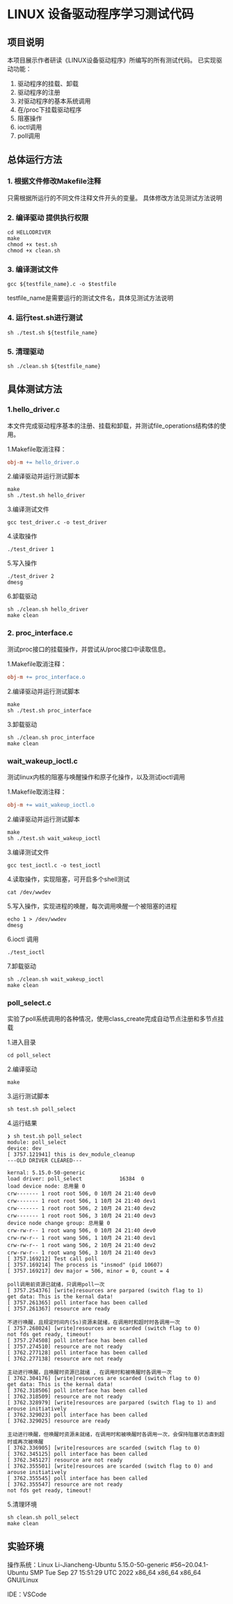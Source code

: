 # LINUX 设备驱动程序学习测试代码

## 项目说明

本项目展示作者研读《LINUX设备驱动程序》所编写的所有测试代码。
已实现驱动功能：

1. 驱动程序的挂载、卸载
2. 驱动程序的注册
3. 对驱动程序的基本系统调用
4. 在/proc下挂载驱动程序
5. 阻塞操作
6. ioctl调用
7. poll调用

## 总体运行方法

### 1. 根据文件修改Makefile注释

只需根据所运行的不同文件注释文件开头的变量。
具体修改方法见测试方法说明

### 2. 编译驱动 提供执行权限

```shell
cd HELLODRIVER
make
chmod +x test.sh
chmod +x clean.sh
```

### 3. 编译测试文件

```shell
gcc ${testfile_name}.c -o $testfile
```

testfile_name是需要运行的测试文件名，具体见测试方法说明

### 4. 运行test.sh进行测试

```shell
sh ./test.sh ${testfile_name}
```

### 5. 清理驱动

```shell
sh ./clean.sh ${testfile_name}
```

## 具体测试方法

### 1.hello_driver.c

本文件完成驱动程序基本的注册、挂载和卸载，并测试file_operations结构体的使用。

1.Makefile取消注释：

```makefile
obj-m += hello_driver.o
```

2.编译驱动并运行测试脚本

```shell
make
sh ./test.sh hello_driver
```

3.编译测试文件

```shell
gcc test_driver.c -o test_driver
```

4.读取操作

```shell
./test_driver 1
```

5.写入操作

```shell
./test_driver 2
dmesg
```

6.卸载驱动

```shell
sh ./clean.sh hello_driver
make clean
```

### 2. proc_interface.c

测试proc接口的挂载操作，并尝试从/proc接口中读取信息。

1.Makefile取消注释：

```makefile
obj-m += proc_interface.o
```

2.编译驱动并运行测试脚本

```shell
make
sh ./test.sh proc_interface
```

3.卸载驱动

```shell
sh ./clean.sh proc_interface
make clean
```

### wait_wakeup_ioctl.c

测试linux内核的阻塞与唤醒操作和原子化操作，以及测试ioctl调用

1.Makefile取消注释：

```makefile
obj-m += wait_wakeup_ioctl.o
```

2.编译驱动并运行测试脚本

```shell
make
sh ./test.sh wait_wakeup_ioctl
```

3.编译测试文件

```shell
gcc test_ioctl.c -o test_ioctl
```

4.读取操作，实现阻塞，可开启多个shell测试

```shell
cat /dev/wwdev
```

5.写入操作，实现进程的唤醒，每次调用唤醒一个被阻塞的进程

```shell
echo 1 > /dev/wwdev
dmesg
```

6.ioctl 调用

```shell
./test_ioctl
```

7.卸载驱动

```shell
sh ./clean.sh wait_wakeup_ioctl
make clean
```

### poll_select.c

实验了poll系统调用的各种情况，使用class_create完成自动节点注册和多节点挂载

1.进入目录

```shell
cd poll_select
```

2.编译驱动

```shell
make
```

3.运行测试脚本

```shell
sh test.sh poll_select
```

4.运行结果

```shell
❯ sh test.sh poll_select
module: poll_select
device: dev
[ 3757.121941] this is dev_module_cleanup
---OLD DRIVER CLEARED---

kernal: 5.15.0-50-generic
load driver: poll_select            16384  0
load device node: 总用量 0
crw------- 1 root root 506, 0 10月 24 21:40 dev0
crw------- 1 root root 506, 1 10月 24 21:40 dev1
crw------- 1 root root 506, 2 10月 24 21:40 dev2
crw------- 1 root root 506, 3 10月 24 21:40 dev3
device node change group: 总用量 0
crw-rw-r-- 1 root wang 506, 0 10月 24 21:40 dev0
crw-rw-r-- 1 root wang 506, 1 10月 24 21:40 dev1
crw-rw-r-- 1 root wang 506, 2 10月 24 21:40 dev2
crw-rw-r-- 1 root wang 506, 3 10月 24 21:40 dev3
[ 3757.169212] Test call poll
[ 3757.169214] The process is "insmod" (pid 10607)
[ 3757.169217] dev major = 506, minor = 0, count = 4

poll调用前资源已就绪，只调用poll一次
[ 3757.254376] [write]resources are parpared (switch flag to 1)
get data: This is the kernal data!
[ 3757.261365] poll interface has been called
[ 3757.261367] resource are ready

不进行唤醒，且规定时间内(5s)资源未就绪，在调用时和超时时各调用一次
[ 3757.268024] [write]resources are scarded (switch flag to 0)
not fds get ready, timeout!
[ 3757.274508] poll interface has been called
[ 3757.274510] resource are not ready
[ 3762.277128] poll interface has been called
[ 3762.277138] resource are not ready

主动进行唤醒，且唤醒时资源已就绪 , 在调用时和被唤醒时各调用一次
[ 3762.304176] [write]resources are scarded (switch flag to 0)
get data: This is the kernal data!
[ 3762.318506] poll interface has been called
[ 3762.318509] resource are not ready
[ 3762.328979] [write]resources are parpared (switch flag to 1) and arouse initiatively
[ 3762.329023] poll interface has been called
[ 3762.329025] resource are ready

主动进行唤醒，但唤醒时资源未就绪，在调用时和被唤醒时各调用一次，会保持阻塞状态直到超时或再次被唤醒
[ 3762.336905] [write]resources are scarded (switch flag to 0)
[ 3762.345125] poll interface has been called
[ 3762.345127] resource are not ready
[ 3762.355501] [write]resources are scarded (switch flag to 0) and arouse initiatively
[ 3762.355545] poll interface has been called
[ 3762.355547] resource are not ready
not fds get ready, timeout!
```

5.清理环境

```shell
sh clean.sh poll_select
make clean
```

## 实验环境

操作系统：Linux Li-Jiancheng-Ubuntu 5.15.0-50-generic #56~20.04.1-Ubuntu SMP Tue Sep 27 15:51:29 UTC 2022 x86_64 x86_64 x86_64 GNU/Linux

IDE：VSCode
